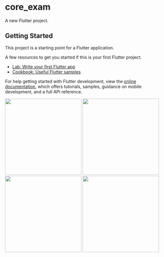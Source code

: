 # core_exam

A new Flutter project.

## Getting Started

This project is a starting point for a Flutter application.

A few resources to get you started if this is your first Flutter project:

- [Lab: Write your first Flutter app](https://docs.flutter.dev/get-started/codelab)
- [Cookbook: Useful Flutter samples](https://docs.flutter.dev/cookbook)

For help getting started with Flutter development, view the
[online documentation](https://docs.flutter.dev/), which offers tutorials,
samples, guidance on mobile development, and a full API reference.

<img src='https://github.com/Aksharpatel06/core_exam/assets/143181114/df88e10d-3a56-45b3-b348-1d569a29b087' width =250>
<img src='https://github.com/Aksharpatel06/core_exam/assets/143181114/616e4245-c40d-4fb1-959e-62fc3c077107' width =250>
<img src='https://github.com/Aksharpatel06/core_exam/assets/143181114/49ade055-7e96-4af4-99f2-eb22e88c4e10' width =250>
<img src='https://github.com/Aksharpatel06/core_exam/assets/143181114/92ff62bb-502c-4b17-8fd5-f0371b6965c9' width =250>
